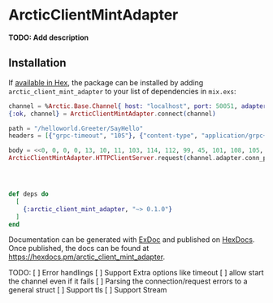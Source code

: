 # ArcticClientMintAdapter

**TODO: Add description**

## Installation

If [available in Hex](https://hex.pm/docs/publish), the package can be installed
by adding `arctic_client_mint_adapter` to your list of dependencies in `mix.exs`:

```elixir
channel = %Arctic.Base.Channel{ host: "localhost", port: 50051, adapter: %Arctic.Base.StubAdapter{module: ArcticClientMintAdapter}, stub_module: nil }
{:ok, channel} = ArcticClientMintAdapter.connect(channel)

path = "/helloworld.Greeter/SayHello"
headers = [{"grpc-timeout", "10S"}, {"content-type", "application/grpc+proto"}, {"user-agent", "mint-grpc-elixir/0.1.0"}, {"te", "trailers"}]

body = <<0, 0, 0, 0, 13, 10, 11, 103, 114, 112, 99, 45, 101, 108, 105, 120, 105, 114>>
ArcticClientMintAdapter.HTTPClientServer.request(channel.adapter.conn_pid, path, body, headers)




def deps do
  [
    {:arctic_client_mint_adapter, "~> 0.1.0"}
  ]
end
```

Documentation can be generated with [ExDoc](https://github.com/elixir-lang/ex_doc)
and published on [HexDocs](https://hexdocs.pm). Once published, the docs can
be found at <https://hexdocs.pm/arctic_client_mint_adapter>.

TODO:
[ ] Error handlings
[ ] Support Extra options like timeout
[ ] allow start the channel even if it fails
[ ] Parsing the connection/request errors to a general struct
[ ] Support tls
[ ] Support Stream
